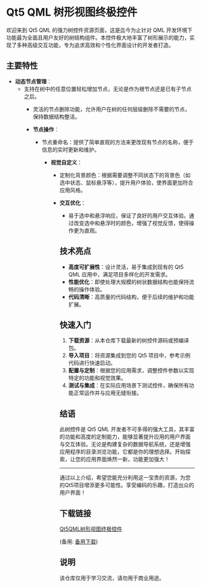 # Qt5 QML 树形视图终极控件

欢迎来到 Qt5 QML 的强力树控件资源页面，这是迄今为止针对 QML 开发环境下功能最为全面且用户友好的树结构组件。本控件极大地丰富了树形展示的能力，实现了多种高级交互功能，专为追求高效和个性化界面设计的开发者打造。

## 主要特性

- **动态节点管理**：
  - 支持在树中的任意位置轻松增加节点，无论是作为根节点还是已有子节点之后。
    - 灵活的节点删除功能，允许用户在树的任何层级删除不需要的节点，保持数据结构整洁。

    - **节点操作**：
      - 节点重命名：提供了简单直观的方法来更改现有节点的名称，便于信息的实时更新和维护。

        - **视觉自定义**：
          - 定制化背景颜色：根据需要调整不同状态下的背景色（如选中状态、鼠标悬浮等），提升用户体验，使界面更加符合应用风格。

          - **交互优化**：
            - 易于选中和悬浮响应，保证了良好的用户交互体验。通过改变选中和悬浮时的颜色，增强了视觉反馈，使得操作更为直观。

            ## 技术亮点

            - **高度可扩展性**：设计灵活，易于集成到现有的 Qt5 QML 应用中，满足项目多样化的开发需求。
            - **性能优化**：即使处理大规模的树状数据结构也能保持流畅的操作体验。
            - **代码清晰**：高质量的代码结构，便于后续的维护和功能扩展。

            ## 快速入门

            1. **下载资源**：从本仓库下载最新的树控件源码或预编译包。
            2. **导入项目**：将资源集成到您的 Qt5 项目中，参考示例代码进行快速启动。
            3. **配置与定制**：根据您的应用需求，调整控件参数以实现特定的功能和视觉效果。
            4. **测试与集成**：在实际应用场景下测试控件，确保所有功能正常运作并与应用无缝衔接。

            ## 结语

            此树控件是 Qt5 QML 开发者不可多得的强大工具，其丰富的功能和高度的定制能力，能够显著提升应用的用户界面与交互体验。无论是构建复杂的数据导航系统，还是增强应用程序的目录浏览功能，它都是你的理想选择。开始探索，让您的应用界面焕然一新，功能更加强大！

            ---

            通过以上介绍，希望您能充分利用这一宝贵的资源，为您的Qt5项目增添更多可能性。享受编码的乐趣，打造出众的用户界面！

            ## 下载链接
            [Qt5QML树形视图终极控件](https://pan.quark.cn/s/1a35726463fa) 

            (备用: [备用下载](https://pan.baidu.com/s/1HGMHGHWvjdYv3b6l3lF7Ng?pwd=itnn))

            ## 说明

            该仓库仅用于学习交流，请勿用于商业用途。
